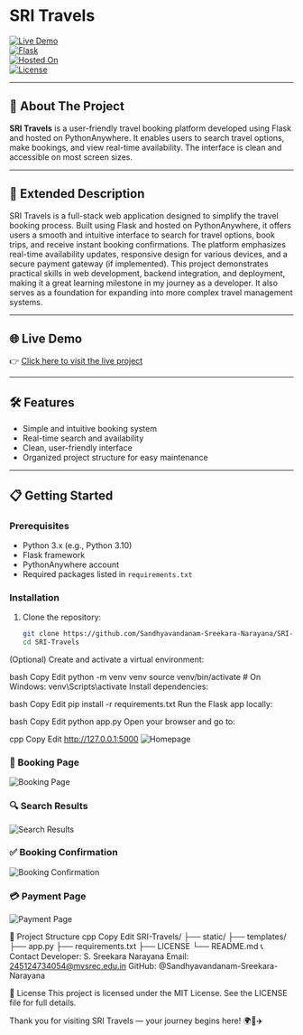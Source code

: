 # SRI Travels

[![Live Demo](https://img.shields.io/badge/Live-Demo-brightgreen?style=for-the-badge)](https://245124734054.pythonanywhere.com/)  
[![Flask](https://img.shields.io/badge/Built%20With-Flask-blue?style=for-the-badge)](https://flask.palletsprojects.com/)  
[![Hosted On](https://img.shields.io/badge/Hosted%20On-PythonAnywhere-orange?style=for-the-badge)](https://www.pythonanywhere.com/)  
[![License](https://img.shields.io/badge/License-MIT-yellow?style=for-the-badge)](LICENSE)

---

## 🚀 About The Project

**SRI Travels** is a user-friendly travel booking platform developed using Flask and hosted on PythonAnywhere. It enables users to search travel options, make bookings, and view real-time availability. The interface is clean and accessible on most screen sizes.

---

## 📖 Extended Description

SRI Travels is a full-stack web application designed to simplify the travel booking process. Built using Flask and hosted on PythonAnywhere, it offers users a smooth and intuitive interface to search for travel options, book trips, and receive instant booking confirmations. The platform emphasizes real-time availability updates, responsive design for various devices, and a secure payment gateway (if implemented). This project demonstrates practical skills in web development, backend integration, and deployment, making it a great learning milestone in my journey as a developer. It also serves as a foundation for expanding into more complex travel management systems.

---

## 🌐 Live Demo

👉 [Click here to visit the live project](https://245124734054.pythonanywhere.com/)

---

## 🛠 Features

- Simple and intuitive booking system  
- Real-time search and availability  
- Clean, user-friendly interface  
- Organized project structure for easy maintenance  

---

## 📋 Getting Started

### Prerequisites

- Python 3.x (e.g., Python 3.10)
- Flask framework
- PythonAnywhere account
- Required packages listed in `requirements.txt`

### Installation

1. Clone the repository:
   ```bash
   git clone https://github.com/Sandhyavandanam-Sreekara-Narayana/SRI-Travels.git
   cd SRI-Travels
(Optional) Create and activate a virtual environment:

bash
Copy
Edit
python -m venv venv
source venv/bin/activate  # On Windows: venv\Scripts\activate
Install dependencies:

bash
Copy
Edit
pip install -r requirements.txt
Run the Flask app locally:

bash
Copy
Edit
python app.py
Open your browser and go to:

cpp
Copy
Edit
http://127.0.0.1:5000
![Homepage](Screenshot%20(4027).png)

### 🚌 Booking Page

![Booking Page](Screenshot%20(4028).png)

### 🔍 Search Results

![Search Results](Screenshot%20(4029).png)

### ✅ Booking Confirmation

![Booking Confirmation](Screenshot%20(4030).png)

### 💳 Payment Page 

![Payment Page](Screenshot%20(4032).png) 

📁 Project Structure
cpp
Copy
Edit
SRI-Travels/
├── static/
├── templates/
├── app.py
├── requirements.txt
├── LICENSE
└── README.md
📞 Contact
Developer: S. Sreekara Narayana
Email: 245124734054@mvsrec.edu.in
GitHub: @Sandhyavandanam-Sreekara-Narayana

📝 License
This project is licensed under the MIT License.
See the LICENSE file for full details.

Thank you for visiting SRI Travels — your journey begins here! 🌍🧳✈️
